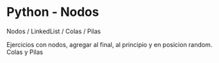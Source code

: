 # Python - Nodos
Nodos / LinkedList / Colas / Pilas

Ejercicios con nodos, agregar al final, al principio y en posicion random. Colas y Pilas
